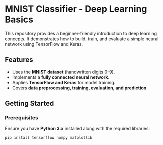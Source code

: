 # MNIST Classifier - Deep Learning Basics  

This repository provides a beginner-friendly introduction to deep learning concepts. It demonstrates how to build, train, and evaluate a simple neural network using TensorFlow and Keras.  

## Features  
- Uses the **MNIST dataset** (handwritten digits 0-9).  
- Implements a **fully connected neural network**.  
- Applies **TensorFlow and Keras** for model training.  
- Covers **data preprocessing, training, evaluation, and prediction**.  

## Getting Started  

### Prerequisites  
Ensure you have **Python 3.x** installed along with the required libraries:  

```bash
pip install tensorflow numpy matplotlib

